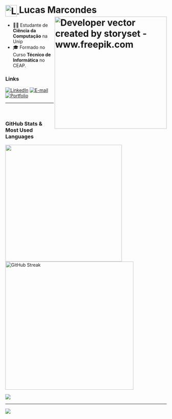 <div>
  <h1>
    <a href="https://lucas-rm.github.io/Portifolio">
      <img align="center" alt="Logo Lucas Marcondes" width="36px" src="https://github.com/user-attachments/assets/33c0bc42-2395-43c8-97f9-c5b40af879bf">
    </a>
    <span>Lucas Marcondes</span>
    <img align="right" alt="Developer vector created by storyset - www.freepik.com" height="350" src="https://github.com/user-attachments/assets/3c133251-d134-4dea-ba64-ea353943d4d8">
  </h1>
  <div>
    <ul>
      <li>👨‍💻 Estudante de <b>Ciência da Computação</b> na Unip</li>
      <li>🎓 Formado no Curso <b>Técnico de Informática</b> no CEAP.</li>
    </ul>
  </div>
</div>

### Links

[![LinkedIn](https://skillicons.dev/icons?i=linkedin)](https://www.linkedin.com/in/lucas-marcondes01)
[![E-mail](https://skillicons.dev/icons?i=gmail)](mailto:lucas.marcondes36@gmail.com?subject=%27subject%20text%27)
[![Portfolio](https://skillicons.dev/icons?i=github)](https://lucas-rm.github.io/Portifolio/)

---

<br />

### GitHub Stats & Most Used Languages

<img src="https://github-readme-stats-wheat-two-53.vercel.app/api?username=Lucas-RM&bg_color=000&theme=tokyonight&include_all_commits=false&count_private=false&border_radius=3&border_color=27B9E6&icon_color=253FE8"  width="364px" />                    <img src="https://github-readme-streak-stats.herokuapp.com/?user=Lucas-RM&theme=tokyonight&locale=pt_BR&date_format=j%20M%5B%20Y%5D&background=000000&border=27B9E6" alt="GitHub Streak"  width="400px" />

![](https://github-readme-stats-wheat-two-53.vercel.app/api/top-langs/?username=Lucas-RM&bg_color=000&langs_count=8&theme=tokyonight&border_radius=3&include_all_commits=false&count_private=false&icon_color=253FE8&layout=compact&border_color=27B9E6)

---

<div>
  <p>
    <a href="https://skillicons.dev">
      <img src="https://skillicons.dev/icons?i=cs,java,py,dotnet,js,nodejs,arduino,html,css,git" />
    </a>
  </p>
</div>

